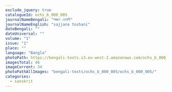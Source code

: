 ```yaml
---
exclude_jquery: true
catalogueId: ochs_b_000_005
journalNameBengali: "সজ্জন তোষণী"
journalNameEnglish: "sajjana toshani"
dateBengali: "" 
dateUniversal: "" 
volume: "1"
issue: "1"
place: ""
language: "Bangla"
photoPath: https://bengali-texts.s3.eu-west-2.amazonaws.com/ochs_b_000_005/split/_0000000000000000000000000000000000000000000034.pdf
imagesTotal: 46
imageCurrent: 34
photoPathAllImages: "bengali-texts/ochs_b_000_005/ochs_b_000_005/"
categories:
  - sanskrit
---
```


